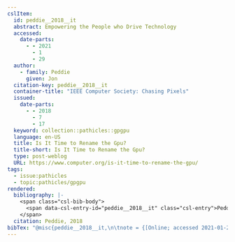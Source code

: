```yaml
---
cslItem:
  id: peddie__2018__it
  abstract: Empowering the People who Drive Technology
  accessed:
    date-parts:
      - - 2021
        - 1
        - 29
  author:
    - family: Peddie
      given: Jon
  citation-key: peddie__2018__it
  container-title: "IEEE Computer Society: Chasing Pixels"
  issued:
    date-parts:
      - - 2018
        - 7
        - 17
  keyword: collection::pathicles::gpgpu
  language: en-US
  title: Is It Time to Rename the Gpu?
  title-short: Is It Time to Rename the Gpu?
  type: post-weblog
  URL: https://www.computer.org/is-it-time-to-rename-the-gpu/
tags:
  - issue:pathicles
  - topic:pathicles/gpgpu
rendered:
  bibliography: |-
    <span class="csl-bib-body">
      <span data-csl-entry-id="peddie__2018__it" class="csl-entry">Peddie, J. 2018, July 17. Is It Time to Rename the Gpu? <i>IEEE Computer Society: Chasing Pixels</i>. <a href='https://www.computer.org/is-it-time-to-rename-the-gpu/'>https://www.computer.org/is-it-time-to-rename-the-gpu/</a></span>
    </span>
  citation: Peddie, 2018
bibTex: "@misc{peddie__2018__it,\n\tnote = {[Online; accessed 2021-01-29]},\n\tauthor = {Peddie, Jon},\n\tyear = {2018},\n\tmonth = {jul 17},\n\ttitle = {Is {It} {Time} to {Rename} the {Gpu}?},\n\thowpublished = {https://www.computer.org/is-it-time-to-rename-the-gpu/},\n}\n\n"
---
```

